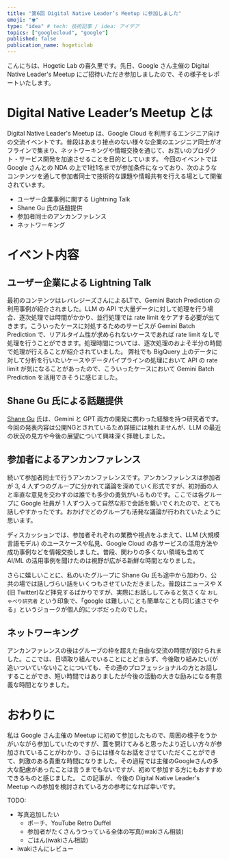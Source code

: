 ```yaml
---
title: "第6回 Digital Native Leader’s Meetup に参加しました"
emoji: "🍀"
type: "idea" # tech: 技術記事 / idea: アイデア
topics: ["googlecloud", "google"]
published: false
publication_name: hogeticlab
---
```


こんにちは、Hogetic Lab の喜久里です。先日、Google さん主催の Digital Native Leader's Meetup にご招待いただき参加しましたので、その様子をレポートいたします。


# Digital Native Leader’s Meetup とは
Digital Native Leader's Meetup は、Google Cloud を利用するエンジニア向けの交流イベントです。普段はあまり接点のない様々な企業のエンジニア同士がオフラインで集まり、ネットワーキングや情報交換を通じて、お互いのプロダクト・サービス開発を加速させることを目的としています。
今回のイベントでは Google さんとの NDA の上で1社1名までが参加条件になっており、次のようなコンテンツを通して参加者同士で技術的な課題や情報共有を行える場として開催されています。
- ユーザー企業事例に関する Lightning Talk
- Shane Gu 氏の話題提供
- 参加者同士のアンカンファレンス
- ネットワーキング


# イベント内容
## ユーザー企業による Lightning Talk
最初のコンテンツはレバレジーズさんによるLTで、Gemini Batch Prediction の利用事例が紹介されました。LLM の API で大量データに対して処理を行う場合、逐次処理では時間がかかり、並行処理では rate limit をケアする必要が出てきます。こういったケースに対処するためのサービスが Gemini Batch Prediction で、リアルタイム性が求められないケースであれば rate limit なしで処理を行うことができます。処理時間については、逐次処理のおよそ半分の時間で処理が行えることが紹介されていました。
弊社でも BigQuery 上のデータに対して分析を行いたいケースやデータパイプラインの処理において API の rate limit が気になることがあったので、こういったケースにおいて Gemini Batch Prediction を活用できそうに感じました。

## Shane Gu 氏による話題提供
[Shane Gu](https://x.com/shaneguml) 氏は、Gemini と GPT 両方の開発に携わった経験を持つ研究者です。今回の発表内容は公開NGとされているため詳細には触れませんが、LLM の最近の状況の見方や今後の展望について興味深く拝聴しました。

## 参加者によるアンカンファレンス
続いて参加者同士で行うアンカンファレンスです。アンカンファレンスは参加者が 3, 4 人ずつのグループに分かれて議論を深めていく形式ですが、初対面の人と率直な意見を交わすのは誰でも多少の勇気がいるものです。ここでは各グループに Google 社員が 1 人ずつ入って自然な形で会話を繋いでくれたので、とても話しやすかったです。おかげでどのグループも活発な議論が行われていたように思います。

ディスカッションでは、参加者それぞれの業務や視点をふまえて、LLM (大規模言語モデル) のユースケースや私見、Google Cloud の各サービスの活用方法や成功事例などを情報交換しました。普段、関わりの多くない領域も含めて AI/ML の活用事例を聞けたのは視野が広がる新鮮な時間となりました。

さらに嬉しいことに、私のいたグループに Shane Gu 氏も途中から加わり、公共の場では話しづらい話をいくつもさせていただきました。普段はニュースや X (旧 Twitter)など拝見するばかりですが、実際にお話ししてみると気さくな `おしゃべり研究者` という印象で、「google は難しいことも簡単なことも同じ速さでやる」というジョークが個人的にツボだったのでした。

## ネットワーキング
アンカンファレンスの後はグループの枠を超えた自由な交流の時間が設けられました。ここでは、日頃取り組んでいることにとどまらず、今後取り組みたい(が追いついていない)ことについても、その道のプロフェッショナルの方とお話しすることができ、短い時間ではありましたが今後の活動の大きな励みになる有意義な時間となりました。


# おわりに
私は Google さん主催の Meetup に初めて参加したもので、周囲の様子をうかがいながら参加していたのですが、蓋を開けてみると思ったより近しい方々が参加されていることがわかり、さらには様々なお話をさせていただくことができて、刺激のある貴重な時間になりました。その過程では主催のGoogleさんの多大な配慮があったことは言うまでもないですが、初めて参加する方にもおすすめできるものと感じました。
この記事が、今後の Digital Native Leader's Meetup への参加を検討されている方の参考になれば幸いです。


TODO:
- 写真追加したい
  - ポーチ、YouTube Retro Duffel
  - 参加者がたくさんうつっている全体の写真(iwakiさん相談)
  - ごはん(iwakiさん相談)
- iwakiさんにレビュー
